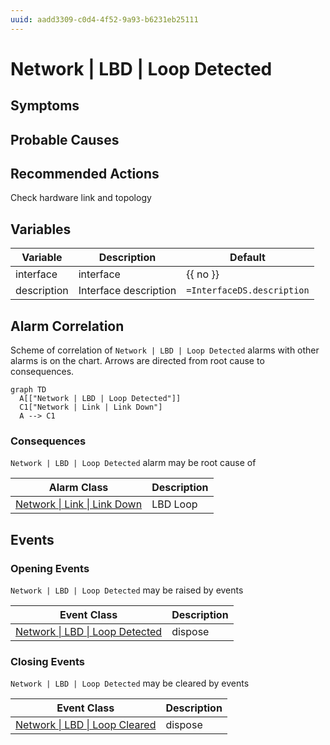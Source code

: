 ```yaml
---
uuid: aadd3309-c0d4-4f52-9a93-b6231eb25111
---
```

# Network | LBD | Loop Detected

## Symptoms

## Probable Causes

## Recommended Actions

Check hardware link and topology

## Variables

| Variable    | Description           | Default                    |
| ----------- | --------------------- | -------------------------- |
| interface   | interface             | {{ no }}                   |
| description | Interface description | `=InterfaceDS.description` |

## Alarm Correlation

Scheme of correlation of `Network | LBD | Loop Detected` alarms with other alarms is on the chart. 
Arrows are directed from root cause to consequences.

```mermaid
graph TD
  A[["Network | LBD | Loop Detected"]]
  C1["Network | Link | Link Down"]
  A --> C1
```

### Consequences
`Network | LBD | Loop Detected` alarm may be root cause of

| Alarm Class                                          | Description |
| ---------------------------------------------------- | ----------- |
| [Network \| Link \| Link Down](../link/link-down.md) | LBD Loop    |

## Events

### Opening Events
`Network | LBD | Loop Detected` may be raised by events

| Event Class                                                                                | Description |
| ------------------------------------------------------------------------------------------ | ----------- |
| [Network \| LBD \| Loop Detected](../../../event-classes-reference/network/lbd/loop-detected.md) | dispose     |

### Closing Events
`Network | LBD | Loop Detected` may be cleared by events

| Event Class                                                                              | Description |
| ---------------------------------------------------------------------------------------- | ----------- |
| [Network \| LBD \| Loop Cleared](../../../event-classes-reference/network/lbd/loop-cleared.md) | dispose     |
